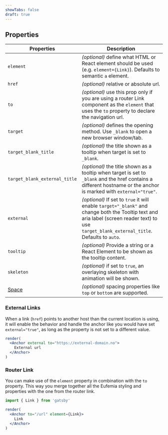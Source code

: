 ```yaml
---
showTabs: false
draft: true
---
```


## Properties

| Properties                                  | Description                                                                                                                                                                                   |
| ------------------------------------------- | --------------------------------------------------------------------------------------------------------------------------------------------------------------------------------------------- |
| `element`                                   | _(optional)_ define what HTML or React element should be used (e.g. `element={Link}`). Defaults to semantic `a` element.                                                                      |
| `href`                                      | _(optional)_ relative or absolute url.                                                                                                                                                        |
| `to`                                        | _(optional)_ use this prop only if you are using a router Link component as the `element` that uses the `to` property to declare the navigation url.                                          |
| `target`                                    | _(optional)_ defines the opening method. Use `_blank` to open a new browser window/tab.                                                                                                       |
| `target_blank_title`                        | _(optional)_ the title shown as a tooltip when target is set to `_blank`.                                                                                                                     |
| `target_blank_external_title`               | _(optional)_ the title shown as a tooltip when target is set to `_blank` and the href contains a different hostname or the anchor is marked with `external="true"`.                           |
| `external`                                  | _(optional)_ If set to `true` it will enable `target="_blank"` and change both the Tooltip text and aria label (screen reader text) to use `target_blank_external_title`. Defaults to `auto`. |
| `tooltip`                                   | _(optional)_ Provide a string or a React Element to be shown as the tooltip content.                                                                                                          |
| `skeleton`                                  | _(optional)_ if set to `true`, an overlaying skeleton with animation will be shown.                                                                                                           |
| [Space](/uilib/components/space/properties) | _(optional)_ spacing properties like `top` or `bottom` are supported.                                                                                                                         |

### External Links

When a link (`href`) points to another host than the current location is using, it will enable the behavior and handle the anchor like you would have set `external="true"`, as long as the property is not set to a different value.

```jsx
render(
  <Anchor external to="https://external-domain.no">
    External url
  </Anchor>
)
```

### Router Link

You can make use of the `element` property in combination with the `to` property. This way you merge together all the Eufemia styling and properties with the one from the router link.

```jsx
import { Link } from 'gatsby'

render(
  <Anchor to="/url" element={Link}>
    Link
  </Anchor>
)
```
